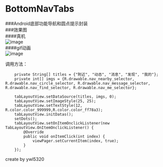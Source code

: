 # BottomNavTabs<br/>
###Android底部功能导航和圆点提示封装<br/>
###效果图<br/>
####真机<br/>
![image](https://github.com/wanliyang1990/BottomNavTabs/blob/master/imgs/tabview.png)<br/>
####gif动画<br/>
![image](https://github.com/wanliyang1990/BottomNavTabs/blob/master/imgs/tabview.gif)<br/>


调用方法：<br/>

        private String[] titles = {"附近", "动态", "消息", "发现", "我的"};
        private int[] imgs = {R.drawable.nav_nearby_selector, R.drawable.nav_circle_selector, R.drawable.nav_message_selector, R.drawable.nav_find_selector, R.drawable.nav_me_selector};
        
        tabLayoutView.setDataSource(titles, imgs, 0);
        tabLayoutView.setImageStyle(25, 25);
        tabLayoutView.setTextStyle(12, R.color.color_999999,R.color.color_ff78a3);
        tabLayoutView.initDatas();
        setDots();
        tabLayoutView.setOnItemOnclickListener(new TabLayoutView.OnItemOnclickListener() {
            @Override
            public void onItemClick(int index) {
                viewPager.setCurrentItem(index, true);
            }
        });
        

    
create by ywl5320